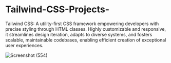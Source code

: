 # Tailwind-CSS-Projects-
Tailwind CSS: A utility-first CSS framework empowering developers with precise styling through HTML classes. Highly customizable and responsive, it streamlines design iteration, adapts to diverse systems, and fosters scalable, maintainable codebases, enabling efficient creation of exceptional user experiences.

![Screenshot (554)](https://github.com/gmandroroshe/Tailwind-CSS-Projects-/assets/144511926/ad651c85-40e1-4020-b805-548592799316)
